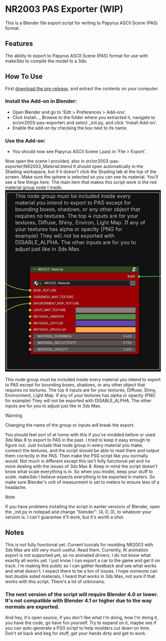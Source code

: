 # NR2003 PAS Exporter (WIP)
This is a Blender file export script for writing to Papyrus ASCII Scene (PAS) format. 

## Features
The ability to export to Papyrus ASCII Scene (PAS) format for use with make3do to compile the model to a 3do. 

## How To Use
First [download the pre-release](https://github.com/Burnout3d/NR2003-PAS-Exporter/releases/tag/Alpha), and extract the contents on your computer.

### Install the Add-on in Blender:
* Open Blender and go to 'Edit > Preferences > Add-ons'.
* Click Install..., Browse to the folder where you extracted it, navigate to src\nr2003-pas-exporter\ and select _init.py, and click 'Install Add-on'.
* Enable the add-on by checking the box next to its name.
### Use the Add-on:
* You should now see Papyrus ASCII Scene (.pas) in 'File > Export'.

Now open the scene I provided, also in src\nr2003-pas-exporter\NR2003_Material.blend It should open automatically in the Shading workspace, but if it doesn't click the Shading tab at the top of the screen. Make sure the sphere is selected so you can see its material. You'll see a few things here. The main item that makes this script work is the red material group node I made. 
![Screenshot of material group](docs/images/screenshot-material-group.png)

This node group must be included inside every material you intend to export to PAS except for bounding boxes, shadows, or any other object that requires no textures. The top 4 inputs are for your textures, Diffuse, Shiny, Environment, Light Map. If any of your textures has alpha or opacity (PNG for example) They will not be exported with DISABLE_ALPHA. The other inputs are for you to adjust just like in 3ds Max. 

> [!WARNING]
> Changing the name of the group or inputs will break the export. 

You should feel sort of at home with this if you've modded before or used 3ds Max 8 to export to PAS in the past. I tried to keep it easy enough to figure out. Just include that node group in every material you make, connect the textures, and the script should be able to read them and output them correctly in the PAS. Then make the PSG script like you normally would. Not much is different except this isn't fully functional yet and no more dealing with the issues of 3ds Max 8. 
Keep in mind the script doesn't know what scale everything is in. So when you model, keep your stuff to scale. make3do I believe expects everything to be exported in meters. So make sure Blender's unit of measurment is set to meters to ensure less of a headache. 

> [!NOTE]
> If you have problems installing the script in earlier versions of Blender, open the _init.py in notepad and change "blender": (4, 0, 0), to whatever your version is. I can't guarantee it'll work, but it's worth a shot. 

## Notes
This is not fully functional yet. Current tuorials for modding NR2003 with 3ds Max are still very much useful. Read them. 
Currently, IK animation export is not supported yet, so no animated drivers. I do not know what exactly all works yet. I just know I can export a car to the game and get it on track. I'm making this public so I can gather feedback and see what works and what doesn't. I expect there to be a ton of issues. I hope someone can test double sided materials, I heard that works in 3ds Max, not sure if that works with this script. There's a lot of unknowns. 
### The next version of the script will require Blender 4.0 or lower. It's not compatible with Blender 4.1 or higher due to the way normals are exported.

And hey, it's open source, if you don't like what I'm doing, how I'm doing it, you have the code, go have fun yourself. Try to expand on it, maybe see if you can auto-generate a PSG script to help modders cut down on time. Don't sit back and beg for stuff, get your hands dirty and get to work. 
